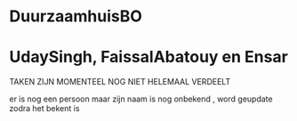# DuurzaamhuisBO

# UdaySingh,  FaissalAbatouy en Ensar

TAKEN ZIJN MOMENTEEL NOG NIET HELEMAAL VERDEELT



er is nog een persoon maar zijn naam is nog onbekend , word geupdate zodra het bekent is 
